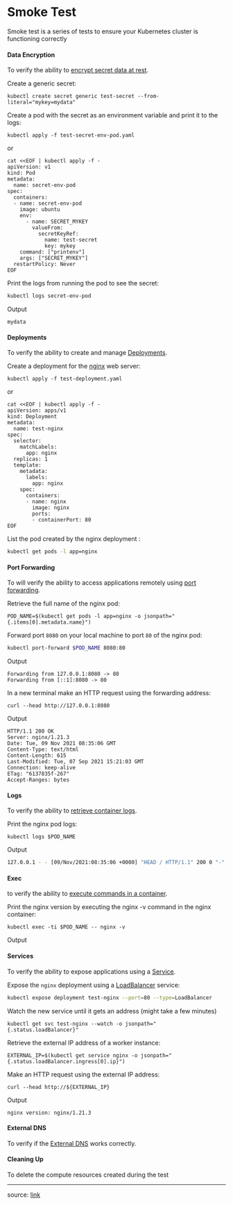 # Smoke Test

Smoke test is a series of tests to ensure your Kubernetes cluster is functioning correctly

#### Data Encryption

To verify the ability to [encrypt secret data at rest](https://kubernetes.io/docs/tasks/administer-cluster/encrypt-data/#verifying-that-data-is-encrypted).

Create a generic secret:

```shell
kubectl create secret generic test-secret --from-literal="mykey=mydata"
```

Create a pod with the secret as an environment variable and print it to the logs:

```shell
kubectl apply -f test-secret-env-pod.yaml
```

or

```shell
cat <<EOF | kubectl apply -f -
apiVersion: v1
kind: Pod
metadata:
  name: secret-env-pod
spec:
  containers:
  - name: secret-env-pod
    image: ubuntu
    env:
      - name: SECRET_MYKEY
        valueFrom:
          secretKeyRef:
            name: test-secret
            key: mykey
    command: ["printenv"]
    args: ["SECRET_MYKEY"]
  restartPolicy: Never
EOF
```

Print the logs from running the pod to see the secret:

```bash
kubectl logs secret-env-pod
```

Output

```shell
mydata
```



#### Deployments

 To verify the ability to create and manage [Deployments](https://kubernetes.io/docs/concepts/workloads/controllers/deployment/).

Create a deployment for the [nginx](https://nginx.org/en/) web server:

```shell
kubectl apply -f test-deployment.yaml
```

or

```shell
cat <<EOF | kubectl apply -f -
apiVersion: apps/v1
kind: Deployment
metadata:
  name: test-nginx
spec:
  selector:
    matchLabels:
      app: nginx
  replicas: 1
  template:
    metadata:
      labels:
        app: nginx
    spec:
      containers:
      - name: nginx
        image: nginx
        ports:
        - containerPort: 80
EOF
```

List the pod created by the nginx deployment :

```bash
kubectl get pods -l app=nginx
```



#### Port Forwarding

To will verify the ability to access applications remotely using [port forwarding](https://kubernetes.io/docs/tasks/access-application-cluster/port-forward-access-application-cluster/).

Retrieve the full name of the nginx pod:

```shell
POD_NAME=$(kubectl get pods -l app=nginx -o jsonpath="{.items[0].metadata.name}")
```

Forward port `8080` on your local machine to port `80` of the nginx pod:

```bash
kubectl port-forward $POD_NAME 8080:80
```

Output

```shell
Forwarding from 127.0.0.1:8080 -> 80
Forwarding from [::1]:8080 -> 80
```

In a new terminal make an HTTP request using the forwarding address:

```shell
curl --head http://127.0.0.1:8080
```

Output

```shell
HTTP/1.1 200 OK
Server: nginx/1.21.3
Date: Tue, 09 Nov 2021 08:35:06 GMT
Content-Type: text/html
Content-Length: 615
Last-Modified: Tue, 07 Sep 2021 15:21:03 GMT                                                         
Connection: keep-alive                                                           
ETag: "6137835f-267"                                                                     
Accept-Ranges: bytes 
```



#### Logs

To verify the ability to [retrieve container logs](https://kubernetes.io/docs/concepts/cluster-administration/logging/).

Print the nginx pod logs:

```shell
kubectl logs $POD_NAME		
```

Output

```bash
127.0.0.1 - - [09/Nov/2021:08:35:06 +0000] "HEAD / HTTP/1.1" 200 0 "-" "curl/7.68.0" "-"
```



#### Exec

to  verify the ability to [execute commands in a container](https://kubernetes.io/docs/tasks/debug-application-cluster/get-shell-running-container/#running-individual-commands-in-a-container).

Print the nginx version by executing the nginx -v command in the nginx container:

```shell
kubectl exec -ti $POD_NAME -- nginx -v
```

Output



#### Services

To verify the ability to expose applications using a [Service](https://kubernetes.io/docs/concepts/services-networking/service/).

Expose the `nginx` deployment using a [LoadBalancer](https://kubernetes.io/docs/concepts/services-networking/service/#loadbalancer) service:

```bash
kubectl expose deployment test-nginx --port=80 --type=LoadBalancer
```

Watch the new service until it gets an address (might take a few minutes)

```shell
kubectl get svc test-nginx --watch -o jsonpath="{.status.loadBalancer}"
```

Retrieve the external IP address of a worker instance:

```shell
EXTERNAL_IP=$(kubectl get service nginx -o jsonpath="{.status.loadBalancer.ingress[0].ip}")
```

Make an HTTP request using the external IP address:

```shell
curl --head http://${EXTERNAL_IP}
```

Output

```
nginx version: nginx/1.21.3
```



#### External DNS

To verify if the [External DNS](https://github.com/helm/charts/tree/master/stable/external-dns) works correctly.

#### Cleaning Up
To delete the compute resources created during the test

------

source: [link](https://github.com/jamesward/kubernetes-the-easy-way/blob/master/docs/13-smoke-test.md)
